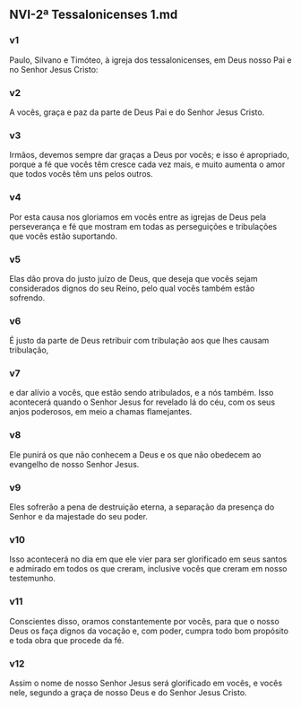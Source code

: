 ## NVI-2ª Tessalonicenses 1.md
### v1
 Paulo, Silvano e Timóteo, à igreja dos tessalonicenses, em Deus nosso Pai e no Senhor Jesus Cristo:
### v2
 A vocês, graça e paz da parte de Deus Pai e do Senhor Jesus Cristo.
### v3
 Irmãos, devemos sempre dar graças a Deus por vocês; e isso é apropriado, porque a fé que vocês têm cresce cada vez mais, e muito aumenta o amor que todos vocês têm uns pelos outros.
### v4
 Por esta causa nos gloriamos em vocês entre as igrejas de Deus pela perseverança e fé que mostram em todas as perseguições e tribulações que vocês estão suportando.
### v5
 Elas dão prova do justo juízo de Deus, que deseja que vocês sejam considerados dignos do seu Reino, pelo qual vocês também estão sofrendo.
### v6
 É justo da parte de Deus retribuir com tribulação aos que lhes causam tribulação,
### v7
 e dar alívio a vocês, que estão sendo atribulados, e a nós também. Isso acontecerá quando o Senhor Jesus for revelado lá do céu, com os seus anjos poderosos, em meio a chamas flamejantes.
### v8
 Ele punirá os que não conhecem a Deus e os que não obedecem ao evangelho de nosso Senhor Jesus.
### v9
 Eles sofrerão a pena de destruição eterna, a separação da presença do Senhor e da majestade do seu poder.
### v10
 Isso acontecerá no dia em que ele vier para ser glorificado em seus santos e admirado em todos os que creram, inclusive vocês que creram em nosso testemunho.
### v11
 Conscientes disso, oramos constantemente por vocês, para que o nosso Deus os faça dignos da vocação e, com poder, cumpra todo bom propósito e toda obra que procede da fé.
### v12
 Assim o nome de nosso Senhor Jesus será glorificado em vocês, e vocês nele, segundo a graça de nosso Deus e do Senhor Jesus Cristo.
